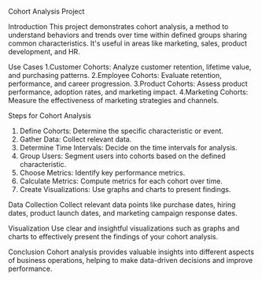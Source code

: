 Cohort Analysis Project

Introduction
This project demonstrates cohort analysis, a method to understand behaviors and trends over time within defined groups sharing common characteristics. It's useful in areas like marketing, sales, product development, and HR.

Use Cases
1.Customer Cohorts: Analyze customer retention, lifetime value, and purchasing patterns.
2.Employee Cohorts: Evaluate retention, performance, and career progression.
3.Product Cohorts: Assess product performance, adoption rates, and marketing impact.
4.Marketing Cohorts: Measure the effectiveness of marketing strategies and channels.

Steps for Cohort Analysis
1. Define Cohorts: Determine the specific characteristic or event.
2. Gather Data: Collect relevant data.
3. Determine Time Intervals: Decide on the time intervals for analysis.
4. Group Users: Segment users into cohorts based on the defined characteristic.
5. Choose Metrics: Identify key performance metrics.
6. Calculate Metrics: Compute metrics for each cohort over time.
7. Create Visualizations: Use graphs and charts to present findings.

Data Collection
Collect relevant data points like purchase dates, hiring dates, product launch dates, and marketing campaign response dates.

Visualization
Use clear and insightful visualizations such as graphs and charts to effectively present the findings of your cohort analysis.

Conclusion
Cohort analysis provides valuable insights into different aspects of business operations, helping to make data-driven decisions and improve performance.
